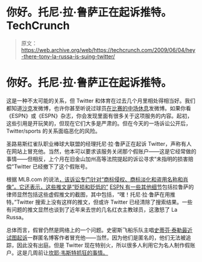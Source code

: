 # 你好。托尼·拉·鲁萨正在起诉推特。TechCrunch

> 原文：<https://web.archive.org/web/https://techcrunch.com/2009/06/04/hey-there-tony-la-russa-is-suing-twitter/>

# 你好。托尼·拉·鲁萨正在起诉推特。

这是一种不太可能的关系，但 Twitter 和体育在过去几个月里相处得相当好。我们都知道[沙克](https://web.archive.org/web/20230404065927/http://twitter.com/THE_REAL_SHAQ)发微博，也许你甚至听说过球员[在比赛的中场休息](https://web.archive.org/web/20230404065927/http://sports.espn.go.com/nba/news/story?id=3990853)发微博。如果你看《ESPN》或《ESPN》杂志，你会发现里面有很多关于这项服务的内容。起初，这些引用是开玩笑的，但现在它们大多是严肃的。但在今天的一场诉讼公开后，Twitter/sports 的关系面临恶化的风险。

圣路易斯红雀队职业棒球大联盟的经理托尼·拉·鲁萨正在起诉 Twitter，声称有人在网站上冒充他。当然，他本可以要求该服务关闭那个假账户——这是它经常做的事情——但相反，上个月在旧金山加州高等法院提起的诉讼寻求“未指明的损害赔偿”Twitter 已经撤下了这个假账号。

根据 MLB.com 的说法[，该诉讼专门针对“商标侵权、商标淡化和盗用名称和肖像”。它还表示，这些推文是“贬损和贬低的”](https://web.archive.org/web/20230404065927/http://mlb.mlb.com/news/article.jsp?ymd=20090604&content_id=5139374&vkey=news_mlb&fext=.jsp&c_id=mlb) [ESPN 有一些其他细节](https://web.archive.org/web/20230404065927/http://sports.espn.go.com/mlb/news/story?id=4230602)包括拉鲁萨的律师显然包括这些虚假推文的截图，其中包括，“嘿！托尼·拉·鲁萨在用推特。”Twitter 搜索上没有这样的推文，但或许 Twitter 已经清除了搜索结果。一些有问题的推文显然也谈到了近年来去世的几名红衣主教球员，这激怒了 La Russa。

总体而言，假冒仍然是网络上的一个问题。史密斯飞船乐队主唱[史蒂芬·泰勒最近试图起诉](https://web.archive.org/web/20230404065927/https://techcrunch.com/2009/05/22/cryin-aerosmiths-steven-tyler-fails-to-sue-anonymous-bloggers/)一群匿名博客作者冒充他——当然，因为他们是匿名的，他们无法被追踪，因此没有出庭。但是 Twitter 现在特别火，所以很多人利用它为名人制作假账户。这是几周前让[坎耶·韦斯特抓狂的事情。](https://web.archive.org/web/20230404065927/https://techcrunch.com/2009/05/12/kayne-west-is-mad-as-hell-at-twitter-and-hes-not-going-to-take-this-anymore/)